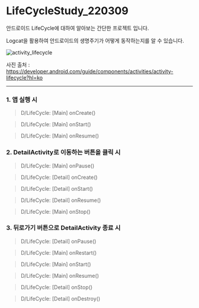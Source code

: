 # LifeCycleStudy_220309
안드로이드 LifeCycle에 대하여 알아보는 간단한 프로젝트 입니다.

Logcat을 활용하여 안드로이드의 생명주기가 어떻게 동작하는지를 알 수 있습니다.

![activity_lifecycle](https://user-images.githubusercontent.com/22425650/157458608-55a86a55-a3c7-474d-b9ab-a909e2b878b8.png)

사진 출처 : https://developer.android.com/guide/components/activities/activity-lifecycle?hl=ko

<hr>

### 1. 앱 실행 시

 > D/LifeCycle: [Main] onCreate()

 > D/LifeCycle: [Main] onStart()

 > D/LifeCycle: [Main] onResume()

### 2. DetailActivity로 이동하는 버튼을 클릭 시

 > D/LifeCycle: [Main] onPause()

 > D/LifeCycle: [Detail] onCreate()

 > D/LifeCycle: [Detail] onStart()

 > D/LifeCycle: [Detail] onResume()

 > D/LifeCycle: [Main] onStop()

### 3. 뒤로가기 버튼으로 DetailActivity 종료 시

 > D/LifeCycle: [Detail] onPause()

 > D/LifeCycle: [Main] onRestart()

 > D/LifeCycle: [Main] onStart()

 > D/LifeCycle: [Main] onResume()

 > D/LifeCycle: [Detail] onStop()

 > D/LifeCycle: [Detail] onDestroy()
